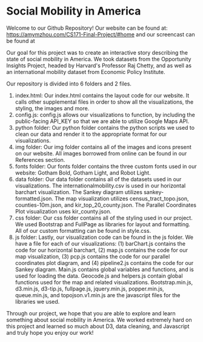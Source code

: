 # Social Mobility in America

Welcome to our Github Repository! Our website can be found at: https://amymzhou.com/CS171-Final-Project/#home and our screencast can be found at 

Our goal for this project was to create an interactive story describing the state of social mobility in America. We took datasets
from the Opportunity Insights Project, headed by Harvard's Professor Raj Chetty, and as well as an international mobility dataset from Economic Policy Institute. 

Our repository is divided into 6 folders and 2 files. 
1. index.html: Our index.html contains the layout code for our website. It calls other supplemental files in order to show all the visualizations, the styling, the images and more. 
2. config.js: config.js allows our visualizations to function, by including the public-facing API_KEY so that we are able to utilize Google Maps API.
3. python folder: Our python folder contains the python scripts we used to clean our data and render it to the appropriate format for our visualizations. 
4. img folder: Our img folder contains all of the images and icons present on our website. All images borrowed from online can be found in our References section. 
5. fonts folder: Our fonts folder contains the three custom fonts used in our website: Gotham Bold, Gotham Light, and Robot Light. 
6. data folder: Our data folder contains all of the datasets used in our visualizations. The internationalmobility.csv is used in our horizontal barchart visualization. The Sankey diagram utilizes sankey-formatted.json. The map visualization utilizes census_tract_topo.json, counties-10m.json, and kir_top_20_county.json. The Parallel Coordinates Plot visualization uses kir_county.json. 
7. css folder: Our css folder contains all of the styling used in our project. We used Bootstrap and FullPage as libraries for layout and formatting. All of our custom formatting can be found in style.css. 
8. js folder: Lastly, our visualization code can be found in the js folder. We have a file for each of our visualizations: (1) barChart.js contains the code for our horizontal barchart, (2) map.js contains the code for our map visualization, (3) pcp.js contains the code for our parallel coordinates plot diagram, and (4) pipeline2.js contains the code for our Sankey diagram. Main.js contains global variables and functions, and is used for loading the data. Geocode.js and helpers.js contain global functions used for the map and related visualizations. Bootstrap.min.js, d3.min.js, d3-tip.js, fullpage.js, jquery.min.js, popper.min.js, queue.min.js, and topojson.v1.min.js are the javascript files for the libraries we used. 

Through our project, we hope that you are able to explore and learn something about social mobility in America. We worked extremely hard on this project and learned so much about D3, data cleaning, and Javascript and truly hope you enjoy our work!
